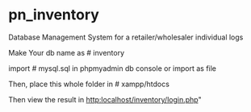 # pn_inventory
Database Management System for a retailer/wholesaler individual logs


Make Your db name as # inventory

import # mysql.sql in phpmyadmin db console or import as file 

Then, place this whole folder in # xampp/htdocs

Then view the result in [http:localhost/inventory/login.php](http:localhost/inventory/login.php)"
